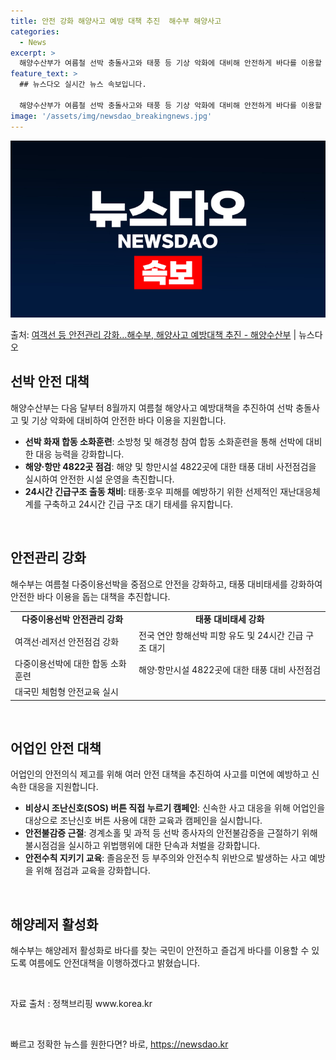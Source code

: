 ```yaml
---
title: 안전 강화 해양사고 예방 대책 추진  해수부 해양사고
categories:
  - News
excerpt: >
  해양수산부가 여름철 선박 충돌사고와 태풍 등 기상 악화에 대비해 안전하게 바다를 이용할 수 있도록 선제적 대…
feature_text: >
  ## 뉴스다오 실시간 뉴스 속보입니다.

  해양수산부가 여름철 선박 충돌사고와 태풍 등 기상 악화에 대비해 안전하게 바다를 이용할 수 있도록 선제적 대…
image: '/assets/img/newsdao_breakingnews.jpg'
---
```


![뉴스다오 속보](/assets/img/newsdao_breakingnews.jpg)

<p>출처: <a href="https://newsdao.kr/3944" rel="dofollow">여객선 등 안전관리 강화…해수부, 해양사고 예방대책 추진 - 해양수산부</a> | 뉴스다오</p>

<h2 data-ke-size="size26">선박 안전 대책</h2>
<p data-ke-size="size16">해양수산부는 다음 달부터 8월까지 여름철 해양사고 예방대책을 추진하여 선박 충돌사고 및 기상 악화에 대비하여 안전한 바다 이용을 지원합니다.</p>
<ul>
  <li><b>선박 화재 합동 소화훈련</b>: 소방청 및 해경청 참여 합동 소화훈련을 통해 선박에 대비한 대응 능력을 강화합니다.</li>
  <li><b>해양·항만 4822곳 점검</b>: 해양 및 항만시설 4822곳에 대한 태풍 대비 사전점검을 실시하여 안전한 시설 운영을 촉진합니다.</li>
  <li><b>24시간 긴급구조 출동 채비</b>: 태풍·호우 피해를 예방하기 위한 선제적인 재난대응체계를 구축하고 24시간 긴급 구조 대기 태세를 유지합니다.</li>
</ul>
<p data-ke-size="size16">&nbsp;</p>

<h2 data-ke-size="size26">안전관리 강화</h2>
<p data-ke-size="size16">해수부는 여름철 다중이용선박을 중점으로 안전을 강화하고, 태풍 대비태세를 강화하여 안전한 바다 이용을 돕는 대책을 추진합니다.</p>
<table>
  <tr>
    <td style="text-align: center; height: 17px;"><b>다중이용선박 안전관리 강화</b></td>
    <td style="text-align: center; height: 17px;"><b>태풍 대비태세 강화</b></td>
  </tr>
  <tr>
    <td>여객선·레저선 안전점검 강화</td>
    <td>전국 연안 항해선박 피항 유도 및 24시간 긴급 구조 대기</td>
  </tr>
  <tr>
    <td>다중이용선박에 대한 합동 소화훈련</td>
    <td>해양·항만시설 4822곳에 대한 태풍 대비 사전점검</td>
  </tr>
  <tr>
    <td>대국민 체험형 안전교육 실시</td>
    <td>&nbsp;</td>
  </tr>
</table>
<p data-ke-size="size16">&nbsp;</p>

<h2 data-ke-size="size26">어업인 안전 대책</h2>
<p data-ke-size="size16">어업인의 안전의식 제고를 위해 여러 안전 대책을 추진하여 사고를 미연에 예방하고 신속한 대응을 지원합니다.</p>
<ul>
  <li><b>비상시 조난신호(SOS) 버튼 직접 누르기 캠페인</b>: 신속한 사고 대응을 위해 어업인을 대상으로 조난신호 버튼 사용에 대한 교육과 캠페인을 실시합니다.</li>
  <li><b>안전불감증 근절</b>: 경계소홀 및 과적 등 선박 종사자의 안전불감증을 근절하기 위해 불시점검을 실시하고 위법행위에 대한 단속과 처벌을 강화합니다.</li>
  <li><b>안전수칙 지키기 교육</b>: 졸음운전 등 부주의와 안전수칙 위반으로 발생하는 사고 예방을 위해 점검과 교육을 강화합니다.</li>
</ul>
<p data-ke-size="size16">&nbsp;</p>

<h2 data-ke-size="size26">해양레저 활성화</h2>
<p data-ke-size="size16">해수부는 해양레저 활성화로 바다를 찾는 국민이 안전하고 즐겁게 바다를 이용할 수 있도록 여름에도 안전대책을 이행하겠다고 밝혔습니다.</p>
<p data-ke-size="size16">&nbsp;</p>
<p data-ke-size="size16">자료 출처 : 정책브리핑 www.korea.kr</p>
<p data-ke-size="size16">&nbsp;</p> 

빠르고 정확한 뉴스를 원한다면? 바로, <a href="https://newsdao.kr" rel="dofollow">https://newsdao.kr</a>


